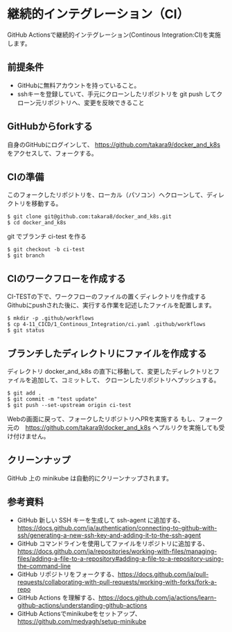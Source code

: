 # 継続的インテグレーション（CI）
GitHub Actionsで継続的インテグレーション(Continous Integration:CI)を実施します。


## 前提条件
- GitHubに無料アカウントを持っていること。
- sshキーを登録していて、手元にクローンしたリポジトリを git push してクローン元リポジトリへ、変更を反映できること 


## GitHubからforkする
自身のGitHubにログインして、
https://github.com/takara9/docker_and_k8s をアクセスして、フォークする。


## CIの準備
このフォークしたリポジトリを、ローカル（パソコン）へクローンして、ディレクトリを移動する。
```
$ git clone git@github.com:takara8/docker_and_k8s.git
$ cd docker_and_k8s
```

git でブランチ ci-test を作る
```
$ git checkout -b ci-test
$ git branch
```


## CIのワークフローを作成する
CI-TESTの下で、ワークフローのファイルの置くディレクトリを作成する
Githubにpushされた後に、実行する作業を記述したファイルを配置します。
```
$ mkdir -p .github/workflows
$ cp 4-11_CICD/1_Continous_Integration/ci.yaml .github/workflows
$ git status
```


## ブランチしたディレクトリにファイルを作成する
ディレクトリ docker_and_k8s の直下に移動して、変更したディレクトリとファイルを追加して、コミットして、
クローンしたリポジトリへプッシュする。
```
$ git add .
$ git commit -m "test update"
$ git push --set-upstream origin ci-test
```

Webの画面に戻って、フォークしたリポジトリへPRを実施する
もし、フォーク元の　https://github.com/takara9/docker_and_k8s へプルリクを実施しても受け付けません。



## クリーンナップ

GitHub 上の minikube は自動的にクリーンナップされます。


## 参考資料
- GitHub 新しい SSH キーを生成して ssh-agent に追加する、https://docs.github.com/ja/authentication/connecting-to-github-with-ssh/generating-a-new-ssh-key-and-adding-it-to-the-ssh-agent
- GitHub コマンドラインを使用してファイルをリポジトリに追加する、https://docs.github.com/ja/repositories/working-with-files/managing-files/adding-a-file-to-a-repository#adding-a-file-to-a-repository-using-the-command-line
- GitHub リポジトリをフォークする、https://docs.github.com/ja/pull-requests/collaborating-with-pull-requests/working-with-forks/fork-a-repo
- GitHub Actions を理解する、https://docs.github.com/ja/actions/learn-github-actions/understanding-github-actions
- GitHub Actionsでminikubeをセットアップ、https://github.com/medyagh/setup-minikube


